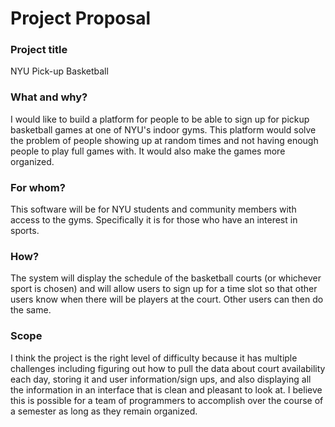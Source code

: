 # Project Proposal

### Project title

NYU Pick-up Basketball

### What and why?

I would like to build a platform for people to be able to sign up for pickup basketball games at one of NYU's indoor gyms. This platform would solve the problem of people showing up at random times and not having enough people to play full games with. It would also make the games more organized.

### For whom?

This software will be for NYU students and community members with access to the gyms. Specifically it is for those who have an interest in sports.

### How?

The system will display the schedule of the basketball courts (or whichever sport is chosen) and will allow users to sign up for a time slot so that other users know when there will be players at the court. Other users can then do the same.

### Scope

I think the project is the right level of difficulty because it has multiple challenges including figuring out how to pull the data about court availability each day, storing it and user information/sign ups, and also displaying all the information in an interface that is clean and pleasant to look at. I believe this is possible for a team of programmers to accomplish over the course of a semester as long as they remain organized.